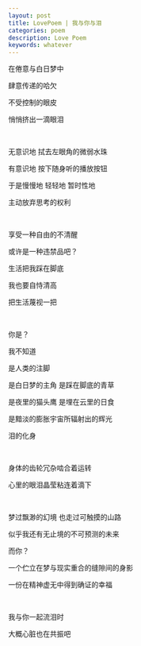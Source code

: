 ```yaml
---
layout: post
title: LovePoem | 我与你与泪
categories: poem
description: Love Poem
keywords: whatever
---
```


在倦意与白日梦中

肆意传递的哈欠

不受控制的眼皮

悄悄挤出一滴眼泪

<br>

无意识地 拭去左眼角的微弱水珠

有意识地 按下随身听的播放按钮

于是慢慢地 轻轻地 暂时性地

主动放弃思考的权利

<br>

享受一种自由的不清醒

或许是一种违禁品吧？

生活把我踩在脚底

我也要自恃清高

把生活蔑视一把

<br>

你是？

我不知道

是人类的注脚

是白日梦的主角 是踩在脚底的青草

是夜里的猫头鹰 是埋在云里的日食

是黯淡的膨胀宇宙所辐射出的辉光

泪的化身

<br>

身体的齿轮冗杂啮合着运转

心里的眼泪晶莹粘连着滴下

<br>

梦过飘渺的幻境 也走过可触摸的山路

似乎我还有无止境的不可预测的未来

而你？

一个伫立在梦与现实重合的缝隙间的身影

一份在精神虚无中得到确证的幸福

<br>

我与你一起流泪时

大概心脏也在共振吧